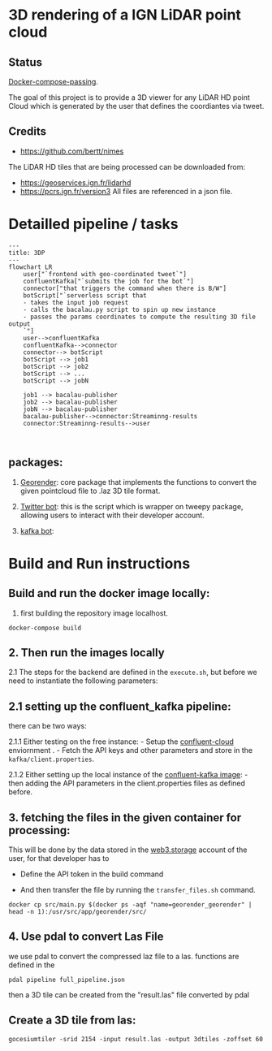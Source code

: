 # 3D rendering of a IGN LiDAR point cloud

## Status

[Docker-compose-passing](https://github.com/The-Extra-Project/lidarhdpip/actions/workflows/test-docker-build.yml/badge.svg).


The goal of this project is to provide a 3D viewer for any LiDAR HD point Cloud which is generated by the user that defines the coordiantes via tweet.

## Credits 
- https://github.com/bertt/nimes

The LiDAR HD tiles that are being processed can be downloaded from:
- https://geoservices.ign.fr/lidarhd
- https://pcrs.ign.fr/version3
All files are referenced in a json file.

# Detailled pipeline / tasks

```mermaid
---
title: 3DP
---
flowchart LR
    user["`frontend with geo-coordinated tweet`"]
    confluentKafka["`submits the job for the bot`"]
    connector["that triggers the command when there is B/W"]
    botScript["`serverless script that
    - takes the input job request
    - calls the bacalau.py script to spin up new instance
    - passes the params coordinates to compute the resulting 3D file output
    `"]
    user-->confluentKafka
    confluentKafka-->connector
    connector--> botScript
    botScript --> job1
    botScript --> job2
    botScript --> ...
    botScript --> jobN

    job1 --> bacalau-publisher
    job2 --> bacalau-publisher
    jobN --> bacalau-publisher
    bacalau-publisher-->connector:Streaminng-results
    connector:Streaminng-results-->user



```

## packages:

1. [Georender](./georender/): core package that implements the functions to convert the given pointcloud file to .laz 3D tile format.




2. [Twitter bot](./twitter_bot/): this is the script which is wrapper on tweepy package, allowing users to interact with their developer account.


3. [kafka bot](./kafka/):


# Build and Run instructions


## Build and run the docker image locally:


1. first building the repository image localhost.
```console
docker-compose build
```

## 2. Then run the images locally 

2.1 The steps for the backend are defined in the `execute.sh`, but before we need to instantiate the following parameters:


## 2.1 setting up the confluent_kafka pipeline:
there can be two ways: 

2.1.1 Either testing on the free instance:
    - Setup the [confluent-cloud]() enviornment .
    - Fetch the API keys and other parameters and store in the `kafka/client.properties`.

2.1.2 Either setting up the local instance of the [confluent-kafka image](https://hub.docker.com/r/confluentinc/cp-kafka/): 
    - then adding the API parameters in the client.properties files as defined before.

## 3. fetching the files in the given container for processing: 

This will be done by the data stored in the [web3.storage]() account of the user, for that developer has to 

- Define the API token in the build command

- And then transfer the file by running the `transfer_files.sh` command.

```console
docker cp src/main.py $(docker ps -aqf "name=georender_georender" | head -n 1):/usr/src/app/georender/src/
```
## 4.  Use pdal to convert Las File

we use pdal to convert the compressed laz file to a las. functions are defined in the  
```console
pdal pipeline full_pipeline.json
```
then a 3D tile can be created from the "result.las" file converted by pdal
## Create a 3D tile from las: 



```console
gocesiumtiler -srid 2154 -input result.las -output 3dtiles -zoffset 60
```
